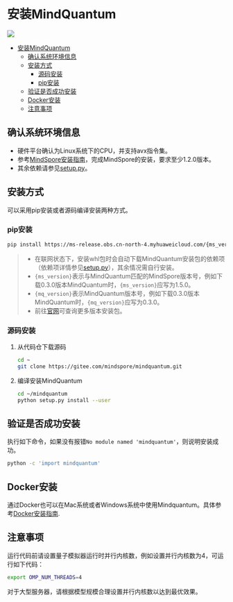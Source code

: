 # 安装MindQuantum

<a href="https://gitee.com/mindspore/docs/blob/r1.6/docs/mindquantum/docs/source_zh_cn/mindquantum_install.md" target="_blank"><img src="https://gitee.com/mindspore/docs/raw/r1.6/resource/_static/logo_source.png"></a>

<!-- TOC --->

- [安装MindQuantum](#安装mindquantum)
    - [确认系统环境信息](#确认系统环境信息)
    - [安装方式](#安装方式)
        - [源码安装](#源码安装)
        - [pip安装](#pip安装)
    - [验证是否成功安装](#验证是否成功安装)
    - [Docker安装](#docker安装)
    - [注意事项](#注意事项)

<!-- /TOC -->

## 确认系统环境信息

- 硬件平台确认为Linux系统下的CPU，并支持avx指令集。
- 参考[MindSpore安装指南](https://www.mindspore.cn/install)，完成MindSpore的安装，要求至少1.2.0版本。
- 其余依赖请参见[setup.py](https://gitee.com/mindspore/mindquantum/blob/r0.5/setup.py)。

## 安装方式

可以采用pip安装或者源码编译安装两种方式。

### pip安装

```bash
pip install https://ms-release.obs.cn-north-4.myhuaweicloud.com/{ms_version}/MindQuantum/any/mindquantum-{mq_version}-py3-none-any.whl --trusted-host ms-release.obs.cn-north-4.myhuaweicloud.com -i https://pypi.tuna.tsinghua.edu.cn/simple
```

> - 在联网状态下，安装whl包时会自动下载MindQuantum安装包的依赖项（依赖项详情参见[setup.py](https://gitee.com/mindspore/mindquantum/blob/r0.5/setup.py)），其余情况需自行安装。
> - `{ms_version}`表示与MindQuantum匹配的MindSpore版本号，例如下载0.3.0版本MindQuantum时，`{ms_version}`应写为1.5.0。
> - `{mq_version}`表示MindQuantum版本号，例如下载0.3.0版本MindQuantum时，`{mq_version}`应写为0.3.0。
> - 前往[官网](https://www.mindspore.cn/versions)可查询更多版本安装包。

### 源码安装

1. 从代码仓下载源码

    ```bash
    cd ~
    git clone https://gitee.com/mindspore/mindquantum.git
    ```

2. 编译安装MindQuantum

    ```bash
    cd ~/mindquantum
    python setup.py install --user
    ```

## 验证是否成功安装

执行如下命令，如果没有报错`No module named 'mindquantum'`，则说明安装成功。

```bash
python -c 'import mindquantum'
```

## Docker安装

通过Docker也可以在Mac系统或者Windows系统中使用Mindquantum。具体参考[Docker安装指南](https://gitee.com/mindspore/mindquantum/blob/r0.5/install_with_docker.md).

## 注意事项

运行代码前请设置量子模拟器运行时并行内核数，例如设置并行内核数为4，可运行如下代码：

```bash
export OMP_NUM_THREADS=4
```

对于大型服务器，请根据模型规模合理设置并行内核数以达到最优效果。


